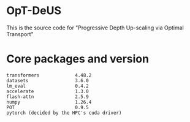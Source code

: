 # OpT-DeUS
This is the source code for "Progressive Depth Up-scaling via Optimal Transport"
# Core packages and version
```text
transformers             4.48.2
datasets                 3.6.0
lm_eval                  0.4.2
accelerate               1.3.0
flash-attn               2.5.9
numpy                    1.26.4
POT                      0.9.5
pytorch (decided by the HPC's cuda driver)
```

